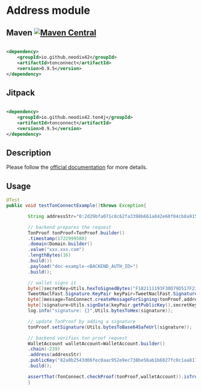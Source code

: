 # Address module

## Maven [![Maven Central][maven-central-svg]][maven-central]

```xml

<dependency>
    <groupId>io.github.neodix42</groupId>
    <artifactId>tonconnect</artifactId>
    <version>0.9.5</version>
</dependency>
```

## Jitpack

```xml

<dependency>
    <groupId>io.github.neodix42.ton4j</groupId>
    <artifactId>tonconnect</artifactId>
    <version>0.9.5</version>
</dependency>
```

## Description

Please follow the [official documentation](https://docs.ton.org/develop/dapps/ton-connect/sign#how-does-it-work) for
more details.

## Usage

```java
@Test
public void testTonConnectExample()throws Exception{

        String addressStr="0:2d29bfa071c8c62fa3398b661a842e60f04cb8a915fb3e749ef7c6c41343e16c";

        // backend prepares the request
        TonProof tonProof=TonProof.builder()
        .timestamp(1722999580)
        .domain(Domain.builder()
        .value("xxx.xxx.com")
        .lengthBytes(16)
        .build())
        .payload("doc-example-<BACKEND_AUTH_ID>")
        .build();

        // wallet signs it
        byte[]secretKey=Utils.hexToSignedBytes("F182111193F30D79D517F2339A1BA7C25FDF6C52142F0F2C1D960A1F1D65E1E4");
        TweetNaclFast.Signature.KeyPair keyPair=TweetNaclFast.Signature.keyPair_fromSeed(secretKey);
        byte[]message=TonConnect.createMessageForSigning(tonProof,addressStr);
        byte[]signature=Utils.signData(keyPair.getPublicKey(),secretKey,message);
        log.info("signature: {}",Utils.bytesToHex(signature));

        // update TonProof by adding a signature
        tonProof.setSignature(Utils.bytesToBase64SafeUrl(signature));

        // backend verifies ton proof request
        WalletAccount walletAccount=WalletAccount.builder()
        .chain(-239)
        .address(addressStr)
        .publicKey("82a0b2543d06fec0aac952e9ec738be56ab1b6027fc0c1aa817ae14b4d1ed2fb")
        .build();

        assertThat(TonConnect.checkProof(tonProof,walletAccount)).isTrue();
        }
```

[maven-central-svg]: https://img.shields.io/maven-central/v/io.github.neodix42/tonconnect

[maven-central]: https://mvnrepository.com/artifact/io.github.neodix42/tonconnect

[ton-svg]: https://img.shields.io/badge/Based%20on-TON-blue

[ton]: https://ton.org